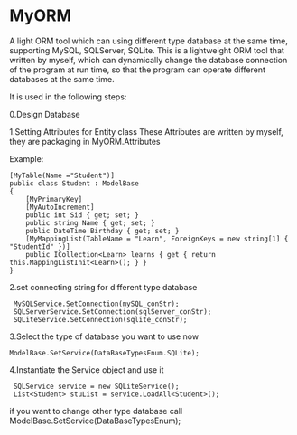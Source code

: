 # MyORM
A light ORM tool which can using different type database at the same time, supporting MySQL, SQLServer, SQLite.
This is a lightweight ORM tool that written by myself, which can dynamically change the database connection of the program at run time, so that the program can operate different databases at the same time.

It is used in the following steps:

0.Design Database

1.Setting Attributes for Entity class
  These Attributes are written by myself, they are packaging in MyORM.Attributes
  
  Example:
  
    [MyTable(Name ="Student")]
    public class Student : ModelBase
    {
        [MyPrimaryKey]
        [MyAutoIncrement]
        public int Sid { get; set; }
        public string Name { get; set; }
        public DateTime Birthday { get; set; }
        [MyMappingList(TableName = "Learn", ForeignKeys = new string[1] { "StudentId" })]
        public ICollection<Learn> learns { get { return this.MappingListInit<Learn>(); } }
    }
    
2.set connecting string for different type database

     MySQLService.SetConnection(mySQL_conStr);
     SQLServerService.SetConnection(sqlServer_conStr);
     SQLiteService.SetConnection(sqlite_conStr);

3.Select the type of database you want to use now

    ModelBase.SetService(DataBaseTypesEnum.SQLite);
    
4.Instantiate the Service object and use it

     SQLService service = new SQLiteService();
     List<Student> stuList = service.LoadAll<Student>();
     
if you want to change other type database call ModelBase.SetService(DataBaseTypesEnum);
